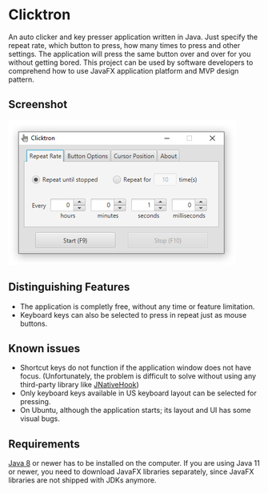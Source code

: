 # Clicktron
An auto clicker and key presser application written in Java. Just specify the repeat rate, which button to press, how many times to press and other settings. The application will press the same button over and over for you without getting bored. This project can be used by software developers to comprehend how to use JavaFX application platform and MVP design pattern.

## Screenshot
<img src="screenshot.png">

## Distinguishing Features
* The application is completly free, without any time or feature limitation.
* Keyboard keys can also be selected to press in repeat just as mouse buttons.

## Known issues
* Shortcut keys do not function if the application window does not have focus. (Unfortunately, the problem is difficult to solve without using any third-party library like [JNativeHook](https://github.com/kwhat/jnativehook))
* Only keyboard keys available in US keyboard layout can be selected for pressing.
* On Ubuntu, although the application starts; its layout and UI has some visual bugs.

## Requirements
[Java 8](https://www.java.com/download/) or newer has to be installed on the computer. If you are using Java 11 or newer, you need to download JavaFX libraries separately, since JavaFX libraries are not shipped with JDKs anymore.
